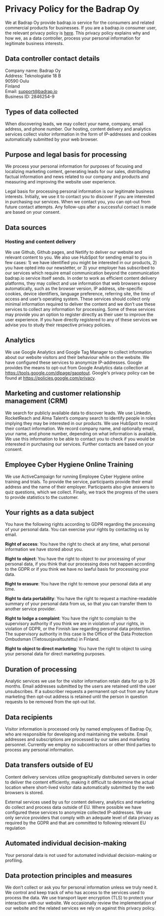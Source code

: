 # Privacy Policy for the Badrap Oy

We at Badrap Oy provide badrap.io service for the consumers and related commercial products for businesses. If you are a
badrap.io consumer user, the relevant privacy policy is [here](privacy.md). This privacy policy explains why and how we,
as a data controller, process your personal information for legitimate business interests.

## Data controller contact details

Company name: Badrap Oy\
Address: Teknologiatie 18 B\
90590 Oulu\
Finland\
Email: [support@badrap.io](support@badrap.io)\
Business ID: 2846254-9

## Types of data collected

When discovering leads, we may collect your name, company, email address, and phone number. Our hosting, content
delivery and analytics services collect visitor information in the form of IP-addresses and cookies automatically
submitted by your web browser.

## Purpose and legal basis for processing

We process your personal information for purposes of focusing and localizing marketing content, generating leads for our
sales, distributing factual information and news related to our company and products and measuring and improving the website
user experience.

Legal basis for processing personal information is our legitimate business interests. Initially, we use it to contact
you to discover if you are interested in purchasing our services. When we contact you, you can opt-out from future
contact attempts. Any follow-ups after a successful contact is made are based on your consent.

## Data sources

### Hosting and content delivery

We use Github, Github pages, and Netlify to deliver our website and relevant content to you.
We also use HubSpot for sending email to you in few cases: 1) we have identified you might be interested in our
products, 2) you have opted into our newsletter, or 3) your employer has subscribed to our services which require email
communication beyond the communication badrap.io service itself sends. In order to work as efficient content delivery
platforms, they may collect and use information that web browsers expose automatically, such as the browser version, IP
address, site-specific cookies, device identifiers, language preference, referring site, the time of access and user’s
operating system. These services should collect only minimal information required to deliver the content and we don’t
use these services to collect any information for processing. Some of these services may provide you an option to
register directly as their user to improve the user experience. If you have directly registered to any of these services
we advise you to study their respective privacy policies.

## Analytics

We use Google Analytics and Google Tag Manager to collect information about our website visitors and their behaviour
while on the website. We have configured these services to anonymize IP-addresses. Google provides the means to opt-out
from Google Analytics data collection at <https://tools.google.com/dlpage/gaoptout>. Google's privacy policy can be found
at <https://policies.google.com/privacy>.

## Marketing and customer relationship management (CRM)

We search for publicly available data to discover leads. We use Linkedin, RocketReach and Alma Talent’s company search
to identify people in roles implying they may be interested in our products. We use HubSpot to record their contact
information. We record company name, and optionally email, your name, and phone number, depending on what information is
available. We use this information to be able to contact you to check if you would be interested in purchasing our
services. Further contacts are based on your consent.

## Employee Cyber Hygiene Online Training

We use ActiveCampaign for running Employee Cyber Hygiene online training and trials. To provide the service, participants provide their email address and the name of their employer. Participants also give answers to quiz questions, which we collect. Finally, we track the progress of the users to provide statistics to the customer.

## Your rights as a data subject

You have the following rights according to GDPR regarding the processing of your personal data. You can exercise your rights by contacting us by email.

**Right of access**: You have the right to check at any time, what personal information we have stored about you.

**Right to object**: You have the right to object to our processing of your personal data, if you think that our processing does not happen according to the GDPR or if you think we have no lawful basis for processing your data.

**Right to erasure**: You have the right to remove your personal data at any time.

**Right to data portability**: You have the right to request a machine-readable summary of your personal data from us, so that you can transfer them to another service provider.

**Right to lodge a complaint**: You have the right to complain to the supervisory authority if you think we are in violation of your rights, in violation of GDPR, or the Finnish law regarding personal data protection. The supervisory authority in this case is the Office of the Data Protection Ombudsman (Tietosuojavaltuutettu) in Finland.

**Right to object to direct marketing**: You have the right to object to using your personal data for direct marketing purposes.

## Duration of processing

Analytic services we use for the visitor information retain data for up to 26 months. Email addresses submitted by the
users are retained until the user unsubscribes. If a subscriber requests a permanent opt-out from any future marketing
then opt-out address is retained until the person in question requests to be removed from the opt-out list.

## Data recipients

Visitor information is processed only by named employees of Badrap Oy, who are responsible for developing and
maintaining the website. Email addresses and subscriptions are processed by our sales and marketing personnel. Currently
we employ no subcontractors or other third parties to process any personal information.

## Data transfers outside of EU

Content delivery services utilize geographically distributed servers in order to deliver the content efficiently, making
it difficult to determine the actual location where short-lived visitor data automatically submitted by the web browsers
is stored.

External services used by us for content delivery, analytics and marketing do collect and process data outside of EU.
Where possible we have configured these services to anonymize collected IP-addresses. We use only service providers that
comply with an adequate level of data privacy as required by the GDPR and that are committed to following relevant EU
regulation

## Automated individual decision-making

Your personal data is not used for automated individual decision-making or profiling.

## Data protection principles and measures

We don’t collect or ask you for personal information unless we truly need it. We control and keep track of who has access to the services used to process the data. We use transport layer encryption (TLS) to protect your interaction with our website. We occasionally review the implementation of our website and the related services we rely on against this privacy policy.
